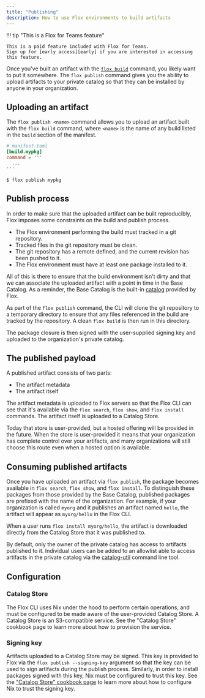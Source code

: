 ```yaml
---
title: "Publishing"
description: How to use Flox environments to build artifacts 
---
```


!!! tip "This is a Flox for Teams feature"

    This is a paid feature included with Flox for Teams.
    Sign up for [early access][early] if you are interested in accessing this feature.
  
Once you've built an artifact with the [`flox build`][builds-concept] command, you likely want to put it somewhere.
The `flox publish` command gives you the ability to upload artifacts to your private catalog so that they can be installed by anyone in your organization.

## Uploading an artifact

The `flox publish <name>` command allows you to upload an artifact built with the `flox build` command, where `<name>` is the name of any build listed in the `build` section of the manifest.

```toml
# manifest.toml
[build.mypkg]
command = '''
  ...
'''
```

```console
$ flox publish mypkg
```

## Publish process

In order to make sure that the uploaded artifact can be built reproducibly,
Flox imposes some constraints on the build and publish process.

- The Flox environment performing the build must tracked in a git repository.
- Tracked files in the git repository must be clean.
- The git repository has a remote defined, and the current revision has been pushed to it.
- The Flox environment must have at least one package installed to it.

All of this is there to ensure that the build environment isn't dirty and that we can associate the uploaded artifact with a point in time in the Base Catalog.
As a reminder, the Base Catalog is the built-in [catalog][catalog-concept] provided by Flox.

As part of the `flox publish` command, the CLI will clone the git repository to a temporary directory to ensure that any files referenced in the build are tracked by the repository.
A clean `flox build` is then run in this directory.

The package closure is then signed with the user-supplied signing key and uploaded to the organization's private catalog.

## The published payload

A published artifact consists of two parts:

- The artifact metadata
- The artifact itself

The artifact metadata is uploaded to Flox servers so that the Flox CLI can see that it's available via the `flox search`, `flox show`, and `flox install` commands.
The artifact itself is uploaded to a Catalog Store.

Today that store is user-provided, but a hosted offering will be provided in the future.
When the store is user-provided it means that your organization has complete control over your artifacts, and many organizations will still choose this route even when a hosted option is available.

## Consuming published artifacts

Once you have uploaded an artifact via `flox publish`, the package becomes available in `flox search`, `flox show`, and `flox install`.
To distinguish these packages from those provided by the Base Catalog, published packages are prefixed with the name of the organization.
For example, if your organization is called `myorg` and it publishes an artifact named `hello`, the artifact will appear as `myorg/hello` in the Flox CLI.

When a user runs `flox install myorg/hello`, the artifact is downloaded directly from the Catalog Store that it was published to.

By default, only the owner of the private catalog has access to artifacts published to it.
Individual users can be added to an allowlist able to access artifacts in the private catalog via the [catalog-util][catalog-util] command line tool.

## Configuration

### Catalog Store

The Flox CLI uses Nix under the hood to perform certain operations, and must be configured to be made aware of the user-provided Catalog Store.
A Catalog Store is an S3-compatible service.
See the "Catalog Store" cookbook page to learn more about how to provision the service.

### Signing key

Artifacts uploaded to a Catalog Store may be signed.
This key is provided to Flox via the `flox publish --signing-key` argument so that the key can be used to sign artifacts during the publish process.
Similarly, in order to install packages signed with this key, Nix must be configured to trust this key.
See the ["Catalog Store" cookbook page][catalog-store-cookbook] to learn more about how to configure Nix to trust the signing key.

[builds-concept]: ./manifest-builds.md
[early]: https://flox.dev/early/
[catalog-util]: https://github.com/flox/catalog-util
[catalog-concept]: ./packages-and-catalog.md
[catalog-store-cookbook]: ../cookbook/publish/flox-store.md
